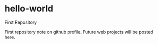 # hello-world
First Repository

First repository note on github profile. Future web projects will be posted here. 
